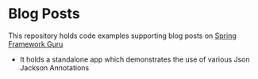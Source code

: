 # Blog Posts
This repository holds code examples supporting blog posts on [Spring Framework Guru](http://springframework.guru)

* It holds a standalone app which demonstrates the use of various Json Jackson Annotations

